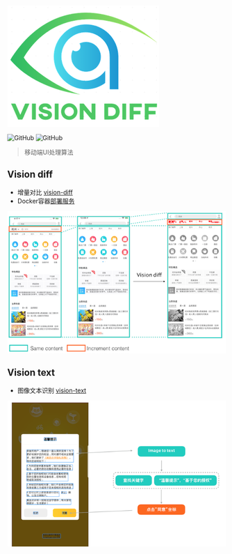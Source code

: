 ![](image/vision_diff.png)

![GitHub](https://img.shields.io/badge/Python-3.6-blue)
![GitHub](https://img.shields.io/github/license/Meituan-Dianping/vision-diff)

> 移动端UI处理算法


## Vision diff

* 增量对比 [vision-diff](resources/vision_diff_en.md)
* Docker容器[部署服务](resources/container_service.md)

![](image/image_5.png)


## Vision text

* 图像文本识别 [vision-text](resources/vision_text.md)

![](image/image_text.png)
